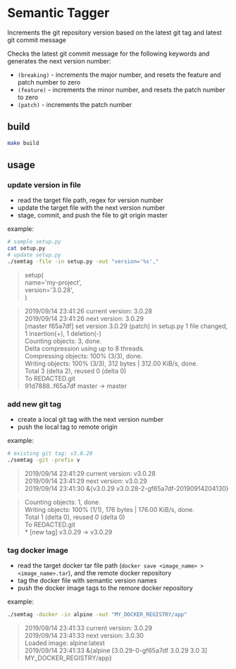 # Semantic Tagger
Increments the git repository version based on the latest git tag and latest git commit message


Checks the latest git commit message for the following keywords and generates the next version number:
- `(breaking)` - increments the major number, and resets the feature and patch number to zero
- `(feature)` - increments the minor number, and resets the patch number to zero
- `(patch)` - increments the patch number


## build
```bash
make build
```

## usage
### update version in file
- read the target file path, regex for version number
- update the target file with the next version number
- stage, commit, and push the file to git origin master

example:
```bash
# sample setup.py
cat setup.py
# update setup.py
./semtag -file -in setup.py -out "version='%s',"
```
> setup(
<br>    name='my-project',
<br>    version='3.0.28',
<br>  )

> 2019/09/14 23:41:26 current version: 3.0.28
<br>2019/09/14 23:41:26 next version: 3.0.29
<br>[master f65a7df] set version 3.0.29 (patch) in setup.py 1 file changed, 1 insertion(+), 1 deletion(-)
<br>Counting objects: 3, done.
<br>Delta compression using up to 8 threads.
<br>Compressing objects: 100% (3/3), done.
<br>Writing objects: 100% (3/3), 312 bytes | 312.00 KiB/s, done.
<br>Total 3 (delta 2), reused 0 (delta 0)
<br>To REDACTED.git
<br>   91d7888..f65a7df  master -> master

### add new git tag
- create a local git tag with the next version number
- push the local tag to remote origin

example:
```bash
# existing git tag: v3.0.28
./semtag -git -prefix v
```
> 2019/09/14 23:41:29 current version: v3.0.28
<br>2019/09/14 23:41:29 next version: v3.0.29
<br>2019/09/14 23:41:30 &{v3.0.29 v3.0.28-2-gf65a7df-20190914204130}

> Counting objects: 1, done.
<br>Writing objects: 100% (1/1), 176 bytes | 176.00 KiB/s, done.
<br>Total 1 (delta 0), reused 0 (delta 0)
<br>To REDACTED.git
<br> * [new tag]         v3.0.29 -> v3.0.29

### tag docker image
- read the target docker tar file path (`docker save <image_name> > <image_name>.tar`), and the remote docker repository
- tag the docker file with semantic version names
- push the docker image tags to the remore docker repository

example:
```bash
./semtag -docker -in alpine -out "MY_DOCKER_REGISTRY/app"
```
> 2019/09/14 23:41:33 current version: 3.0.29
<br>2019/09/14 23:41:33 next version: 3.0.30
<br>Loaded image: alpine:latest
<br>2019/09/14 23:41:33 &{alpine [3.0.29-0-gf65a7df 3.0.29 3.0 3] MY_DOCKER_REGISTRY/app}
